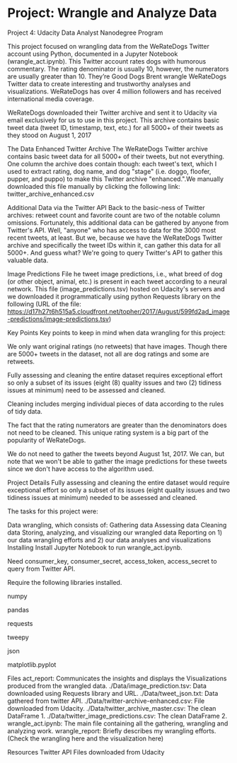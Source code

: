 # Project: Wrangle and Analyze Data
 Project 4: Udacity Data Analyst Nanodegree Program

This project focused on wrangling data from the WeRateDogs Twitter account using Python, documented in a Jupyter Notebook (wrangle_act.ipynb). This Twitter account rates dogs with humorous commentary. The rating denominator is usually 10, however, the numerators are usually greater than 10. They’re Good Dogs Brent wrangle WeRateDogs Twitter data to create interesting and trustworthy analyses and visualizations. WeRateDogs has over 4 million followers and has received international media coverage.

WeRateDogs downloaded their Twitter archive and sent it to Udacity via email exclusively for us to use in this project. This archive contains basic tweet data (tweet ID, timestamp, text, etc.) for all 5000+ of their tweets as they stood on August 1, 2017

The Data
Enhanced Twitter Archive
The WeRateDogs Twitter archive contains basic tweet data for all 5000+ of their tweets, but not everything. One column the archive does contain though: each tweet's text, which I used to extract rating, dog name, and dog "stage" (i.e. doggo, floofer, pupper, and puppo) to make this Twitter archive "enhanced.".We manually downloaded this file manually by clicking the following link: twitter_archive_enhanced.csv

Additional Data via the Twitter API
Back to the basic-ness of Twitter archives: retweet count and favorite count are two of the notable column omissions. Fortunately, this additional data can be gathered by anyone from Twitter's API. Well, "anyone" who has access to data for the 3000 most recent tweets, at least. But we, because we have the WeRateDogs Twitter archive and specifically the tweet IDs within it, can gather this data for all 5000+. And guess what? We're going to query Twitter's API to gather this valuable data.

Image Predictions File
he tweet image predictions, i.e., what breed of dog (or other object, animal, etc.) is present in each tweet according to a neural network. This file (image_predictions.tsv) hosted on Udacity's servers and we downloaded it programmatically using python Requests library on the following (URL of the file: https://d17h27t6h515a5.cloudfront.net/topher/2017/August/599fd2ad_image-predictions/image-predictions.tsv)

Key Points
Key points to keep in mind when data wrangling for this project:

We only want original ratings (no retweets) that have images. Though there are 5000+ tweets in the dataset, not all are dog ratings and some are retweets.

Fully assessing and cleaning the entire dataset requires exceptional effort so only a subset of its issues (eight (8) quality issues and two (2) tidiness issues at minimum) need to be assessed and cleaned.

Cleaning includes merging individual pieces of data according to the rules of tidy data.

The fact that the rating numerators are greater than the denominators does not need to be cleaned. This unique rating system is a big part of the popularity of WeRateDogs.

We do not need to gather the tweets beyond August 1st, 2017. We can, but note that we won't be able to gather the image predictions for these tweets since we don't have access to the algorithm used.

Project Details
Fully assessing and cleaning the entire dataset would require exceptional effort so only a subset of its issues (eight quality issues and two tidiness issues at minimum) needed to be assessed and cleaned.

The tasks for this project were:

Data wrangling, which consists of:
Gathering data
Assessing data
Cleaning data
Storing, analyzing, and visualizing our wrangled data
Reporting on 1) our data wrangling efforts and 2) our data analyses and visualizations
Installing
Install Jupyter Notebook to run wrangle_act.ipynb.

Need consumer_key, consumer_secret, access_token, access_secret to query from Twitter API.

Require the following libraries installed.

numpy

pandas

requests

tweepy

json

matplotlib.pyplot

Files
act_report: Communicates the insights and displays the Visualizations produced from the wrangled data.
./Data/image_prediction.tsv: Data downloaded using Requests library and URL.
./Data/tweet_json.txt: Data gathered from twitter API.
./Data/twitter-archive-enhanced.csv: File downloaded from Udacity.
./Data/twitter_archive_master.csv: The clean DataFrame 1.
./Data/twitter_image_predictions.csv: The clean DataFrame 2.
wrangle_act.ipynb: The main file containing all the gathering, wrangling and analyzing work.
wrangle_report: Briefly describes my wrangling efforts.
(Check the wrangling here and the visualization here)

Resources
Twitter API
Files downloaded from Udacity